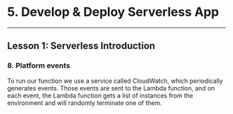 # 5. Develop & Deploy Serverless App
___

## Lesson 1: Serverless Introduction

### 8. Platform events



To run our function we use a service called CloudWatch, which periodically generates events. Those events are sent to the Lambda function, and on each event, the Lambda function gets a list of instances from the environment and will randomly terminate one of them. 
